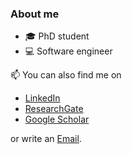 ### About me

- 🎓 PhD student
- :computer: Software engineer


📫 You can also find me on

- [LinkedIn](https://www.linkedin.com/in/hossmichael/)
- [ResearchGate](https://www.researchgate.net/profile/Michael-Hoss)
- [Google Scholar](https://scholar.google.de/citations?user=UhmelWYAAAAJ&hl=en)

or write an <a href="mailto:michael.hoss@rwth-aachen.de?subject=[GitHub]%20&body=">Email</a>.


<!--
**michael-hoss/michael-hoss** is a ✨ _special_ ✨ repository because its `README.md` (this file) appears on your GitHub profile.

Here are some ideas to get you started:

- 🔭 I’m currently working on ...
- 🌱 I’m currently learning ...
- 👯 I’m looking to collaborate on ...
- 🤔 I’m looking for help with ...
- 💬 Ask me about ...
- 📫 How to reach me: ...
- 😄 Pronouns: ...
- ⚡ Fun fact: ...


- <p><a href="mailto:michael.hoss@ika.rwth-aachen.de?subject=[GitHub]%20&body="><img src="https://img.shields.io/badge/e‑mail-D14836.svg?style=for-the-badge&logo=GMail&logoColor=white"/></a></p>
-->
